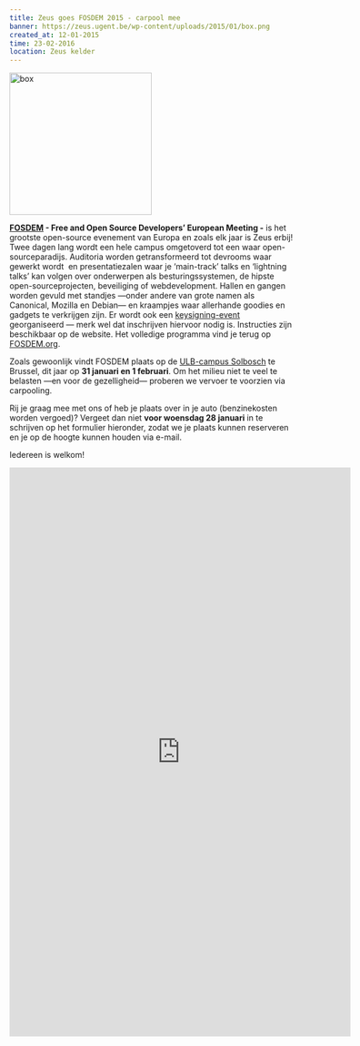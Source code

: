 ```yaml
---
title: Zeus goes FOSDEM 2015 - carpool mee
banner: https://zeus.ugent.be/wp-content/uploads/2015/01/box.png
created_at: 12-01-2015
time: 23-02-2016
location: Zeus kelder
---
```


<a href="https://fosdem.org/"><img src="https://zeus.ugent.be/wp-content/uploads/2015/01/box.png" alt="box" width="250" height="250" class="alignright size-full wp-image-2193" /></a>

<a href="https://fosdem.org/"><b>FOSDEM</b></a><b> - Free and Open Source Developers’ European Meeting -</b> is het grootste open-source evenement van Europa en zoals elk jaar is Zeus erbij! Twee dagen lang wordt een hele campus omgetoverd tot een waar open-sourceparadijs. Auditoria worden getransformeerd tot devrooms waar gewerkt wordt  en presentatiezalen waar je ‘main-track’ talks en ‘lightning talks’ kan volgen over onderwerpen als besturingssystemen, de hipste open-sourceprojecten, beveiliging of webdevelopment. Hallen en gangen worden gevuld met standjes —onder andere van grote namen als Canonical, Mozilla en Debian— en kraampjes waar allerhande goodies en gadgets te verkrijgen zijn. Er wordt ook een <a href="https://fosdem.org/2015/keysigning/">keysigning-event</a> georganiseerd — merk wel dat inschrijven hiervoor nodig is. Instructies zijn beschikbaar op de website. Het volledige programma vind je terug op <a href="https://fosdem.org/2015/schedule/">FOSDEM.org</a>.

Zoals gewoonlijk vindt FOSDEM plaats op de <a href="https://maps.google.be/maps?espv=210&amp;es_sm=119&amp;um=1&amp;ie=UTF-8&amp;q=ulb+solbosch&amp;fb=1&amp;gl=be&amp;hq=ulb+solbosch&amp;hnear=0x47c370e1339443ad:0x40099ab2f4d5140,Gent&amp;sa=X&amp;ei=NJDIUr_RMIO70QWx6YGICQ&amp;ved=0CK8BELYD">ULB-campus Solbosch</a> te Brussel, dit jaar op <b>31 januari en 1 februari</b>. Om het milieu niet te veel te belasten —en voor de gezelligheid— proberen we vervoer te voorzien via carpooling.

Rij je graag mee met ons of heb je plaats over in je auto (benzinekosten worden vergoed)? Vergeet dan niet <b>voor woensdag 28 januari</b> in te schrijven op het formulier hieronder, zodat we je plaats kunnen reserveren en je op de hoogte kunnen houden via e-mail.

Iedereen is welkom!
<!--more-->
<iframe src="https://docs.google.com/forms/d/1HYQcndzoIjZSz-rLIHabQXSE_HLkAYKKRWrapGaakCI/viewform?embedded=true" width="600" height="1000" frameborder="0" marginwidth="0" marginheight="0">Bezig met laden...</iframe>